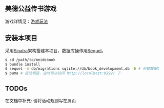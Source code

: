 ## 美德公益传书游戏
游戏详情见：[游戏玩法](http://www.jianshu.com/p/5514fe76cff4)

## 安装本项目
采用[Sinatra](www.sinatrarb.com)架构搭建本项目，数据库操作用[Sequel](http://sequel.jeremyevans.net/)。

```bash
$ cd /path/to/meidebook
$ bundle install
$ sequel -m db/migrations sqlite://db/book_development.db -E # 创建数据库
$ puma # 启动项目，这时可以访问 http://localhost:9292/ 了
```

## TODOs
在文档中补充: 请将活动规则写在扉页



